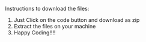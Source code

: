Instructions to download the files:
1. Just Click on the code button and download as zip
2. Extract the files on your machine
3. Happy Coding!!!!
